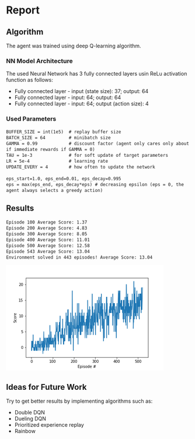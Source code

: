 [//]: # (Image References)

[image1]: https://github.com/ga32riv/Navigation-Project-1/blob/main/Score%20plot.png "Score plot"

# Report

## Algorithm

The agent was trained using deep Q-learning algorithm.  

### NN Model Architecture
The used Neural Network has 3 fully connected layers usin ReLu activation function as follows:

- Fully connected layer - input (state size): 37; output: 64
- Fully connected layer - input: 64; output: 64
- Fully connected layer - input: 64; output (action size): 4

### Used Parameters

    BUFFER_SIZE = int(1e5)  # replay buffer size
    BATCH_SIZE = 64         # minibatch size
    GAMMA = 0.99            # discount factor (agent only cares only about if immediate rewards if GAMMA = 0)
    TAU = 1e-3              # for soft update of target parameters
    LR = 5e-4               # learning rate 
    UPDATE_EVERY = 4        # how often to update the network

    eps_start=1.0, eps_end=0.01, eps_decay=0.995
    eps = max(eps_end, eps_decay*eps) # decreasing epsilon (eps = 0, the agent always selects a greedy action)

## Results
```
Episode 100	Average Score: 1.37
Episode 200	Average Score: 4.83
Episode 300	Average Score: 8.05
Episode 400	Average Score: 11.01
Episode 500	Average Score: 12.58
Episode 543	Average Score: 13.04
Environment solved in 443 episodes!	Average Score: 13.04
```
![Score plot][image1]

## Ideas for Future Work

Try to get better results by implementing algorithms such as:
- Double DQN
- Dueling DQN
- Prioritized experience replay
- Rainbow
